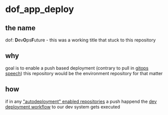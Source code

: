# dof_app_deploy

## the name
dof: **D**ev**O**ps**F**uture - this was a working title that stuck to this repository

## why
goal is to enable a push based deployment (contrary to pull in [gitops speech](https://www.gitops.tech/#push-based-deployments))
this repository would be the environment repository for that matter

## how
if in any ["autodeployment" enabled repositories](https://github.com/hpi-schul-cloud/dof_app_deploy/blob/b65488fbc5ecceca8e743327bc66c9092ee30d4e/.github/workflows/deploy.yml#L36) a push happend the [dev deployment workflow](https://github.com/hpi-schul-cloud/dof_app_deploy/files/10235495/dev-deployment.pdf) to our dev system gets executed

